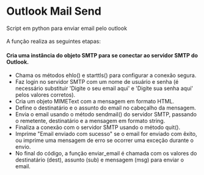 # Outlook Mail Send

<p>Script em python para enviar email pelo outlook<br><br>
A função realiza as seguintes etapas:
</p>
<h4>Cria uma instância do objeto SMTP para se conectar ao servidor SMTP do Outlook.</h4>
<ul>
  <li>
  Chama os métodos ehlo() e starttls() para configurar a conexão segura.
  </li>
  <li>
  Faz login no servidor SMTP com um nome de usuário e senha (é necessário substituir 'Digite o seu email aqui' e 'Digite sua senha aqui' pelos valores corretos).
  </li>
  <li>
  Cria um objeto MIMEText com a mensagem em formato HTML.
  </li>
  <li>
  Define o destinatário e o assunto do email no cabeçalho da mensagem.  
  </li>
  <li>
  Envia o email usando o método sendmail() do servidor SMTP, passando o remetente, destinatário e a mensagem em formato string.  
  </li>
  <li>
  Finaliza a conexão com o servidor SMTP usando o método quit().
  </li>
  <li>
  Imprime "Email enviado com sucesso" se o email for enviado com êxito, ou imprime uma mensagem de erro se ocorrer uma exceção durante o envio.
  </li>
  <li>
    No final do código, a função enviar_email é chamada com os valores do destinatário (dest), assunto (sub) e mensagem (msg) para enviar o email. 
  </li>
</ul>
